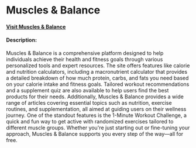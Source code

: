 # Muscles & Balance
#### [Visit Muscles & Balance](https://muscles-and-balance-7.web.app/)
#### Description:
Muscles & Balance is a comprehensive platform designed to help individuals achieve their health and fitness goals through various personalized tools and expert resources. The site offers features like calorie and nutrition calculators, including a macronutrient calculator that provides a detailed breakdown of how much protein, carbs, and fats you need based on your calorie intake and fitness goals. Tailored workout recommendations and a supplement quiz are also available to help users find the best products for their needs. Additionally, Muscles & Balance provides a wide range of articles covering essential topics such as nutrition, exercise routines, and supplementation, all aimed at guiding users on their wellness journey. One of the standout features is the 1-Minute Workout Challenge, a quick and fun way to get active with randomized exercises tailored to different muscle groups. Whether you're just starting out or fine-tuning your approach, Muscles & Balance supports you every step of the way—all for free.



